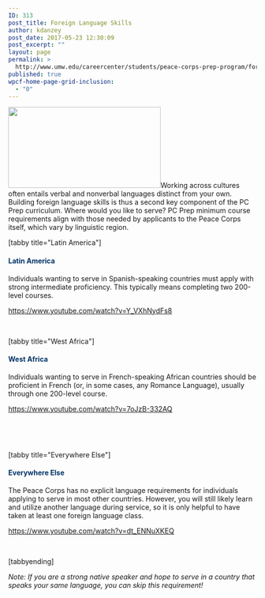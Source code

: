 ```yaml
---
ID: 313
post_title: Foreign Language Skills
author: kdanzey
post_date: 2017-05-23 12:30:09
post_excerpt: ""
layout: page
permalink: >
  http://www.umw.edu/careercenter/students/peace-corps-prep-program/foreign-language-skills/
published: true
wpcf-home-page-grid-inclusion:
  - "0"
---
```

<a href="https://www.peacecorps.gov/volunteer/university-programs/peace-corps-prep/"><img class="alignnone wp-image-235" src="http://www.umw.edu/careercenter/wp-content/uploads/sites/41/2017/03/PeaceCorpsPrep-1-300x159.jpg" alt="" width="309" height="164" /></a>Working across cultures often entails verbal and nonverbal languages distinct from your own. Building foreign language skills is thus a second key component of the PC Prep curriculum.
Where would you like to serve? PC Prep minimum course requirements align with those needed by applicants to the Peace Corps itself, which vary by linguistic region.

[tabby title="Latin America"]
<h4><strong><span style="color: #003366">Latin America
</span></strong></h4>
Individuals wanting to serve in Spanish-speaking countries must apply with strong intermediate proficiency. This typically means completing two 200-level courses.

https://www.youtube.com/watch?v=Y_VXhNydFs8

&nbsp;

[tabby title="West Africa"]
<h4><strong><span style="color: #003366">West Africa
</span></strong></h4>
Individuals wanting to serve in French-speaking African countries should be proficient in French (or, in some cases, any Romance Language), usually through one 200-level course.

https://www.youtube.com/watch?v=7oJzB-332AQ

&nbsp;

&nbsp;

[tabby title="Everywhere Else"]
<h4><strong><span style="color: #003366"> Everywhere Else
</span></strong></h4>
The Peace Corps has no explicit language requirements for individuals applying to serve in most other countries. However, you will still likely learn and utilize another language during service, so it is only helpful to have taken at least one foreign language class.

https://www.youtube.com/watch?v=dt_ENNuXKEQ

&nbsp;

[tabbyending]

<em>Note: If you are a strong native speaker and hope to serve in a country that speaks your same language, you can skip this requirement!</em>

&nbsp;